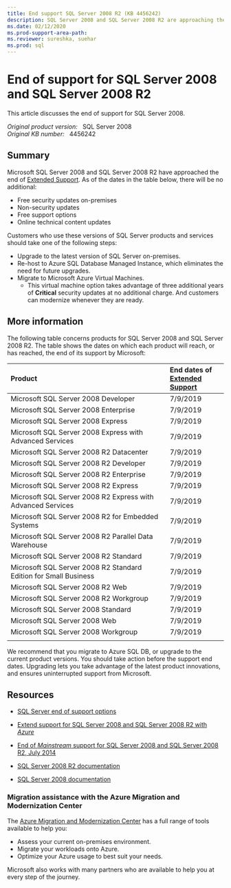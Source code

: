 ```yaml
---
title: End support SQL Server 2008 R2 (KB 4456242)
description: SQL Server 2008 and SQL Server 2008 R2 are approaching the end of their support life cycle.
ms.date: 02/12/2020
ms.prod-support-area-path:
ms.reviewer: sureshka, suehar
ms.prod: sql
---
```

# End of support for SQL Server 2008 and SQL Server 2008 R2

This article discusses the end of support for SQL Server 2008.

_Original product version:_ &nbsp; SQL Server 2008  
_Original KB number:_ &nbsp; 4456242

## Summary

Microsoft SQL Server 2008 and SQL Server 2008 R2 have approached the end of [Extended Support](https://support.microsoft.com/lifecycle). As of the dates in the table below, there will be no additional:

- Free security updates on-premises
- Non-security updates
- Free support options
- Online technical content updates

Customers who use these versions of SQL Server products and services should take one of the following steps:

- Upgrade to the latest version of SQL Server on-premises.
- Re-host to Azure SQL Database Managed Instance, which eliminates the need for future upgrades.
- Migrate to Microsoft Azure Virtual Machines.
  - This virtual machine option takes advantage of three additional years of **Critical** security updates at no additional charge. And customers can modernize whenever they are ready.

## More information

The following table concerns products for SQL Server 2008 and SQL Server 2008 R2. The table shows the dates on which each product will reach, or has reached, the end of its support by Microsoft:

| Product | End dates of <br/>[Extended Support](https://support.microsoft.com/help/14085) |
| :------ | :----------------------------------------------------------------------------- |
| Microsoft SQL Server 2008 Developer     | 7/9/2019 |
| Microsoft SQL Server 2008 Enterprise    | 7/9/2019 |
| Microsoft SQL Server 2008 Express       | 7/9/2019 |
| Microsoft SQL Server 2008 Express with Advanced Services         | 7/9/2019 |
| Microsoft SQL Server 2008 R2 Datacenter | 7/9/2019 |
| Microsoft SQL Server 2008 R2 Developer  | 7/9/2019 |
| Microsoft SQL Server 2008 R2 Enterprise | 7/9/2019 |
| Microsoft SQL Server 2008 R2 Express    | 7/9/2019 |
| Microsoft SQL Server 2008 R2 Express with Advanced Services      | 7/9/2019 |
| Microsoft SQL Server 2008 R2 for Embedded Systems                | 7/9/2019 |
| Microsoft SQL Server 2008 R2 Parallel Data Warehouse             | 7/9/2019 |
| Microsoft SQL Server 2008 R2 Standard   | 7/9/2019 |
| Microsoft SQL Server 2008 R2 Standard Edition for Small Business | 7/9/2019 |
| Microsoft SQL Server 2008 R2 Web        | 7/9/2019 |
| Microsoft SQL Server 2008 R2 Workgroup  | 7/9/2019 |
| Microsoft SQL Server 2008 Standard      | 7/9/2019 |
| Microsoft SQL Server 2008 Web           | 7/9/2019 |
| Microsoft SQL Server 2008 Workgroup     | 7/9/2019 |
|||

We recommend that you migrate to Azure SQL DB, or upgrade to the current product versions. You should take action before the support end dates. Upgrading lets you take advantage of the latest product innovations, and ensures uninterrupted support from Microsoft.

## Resources

<!--
[SQL Server 2008 and 2008 R2 EOS Site](https://www.microsoft.com/sql-server/sql-server-2008)
Gone. Merely redirects to generic Hub page...
https://docs.microsoft.com/sql/?view=sql-server-ver15
-->

- [SQL Server end of support options](/sql/sql-server/end-of-support/sql-server-end-of-life-overview?view=sql-server-ver15&preserve-view=true)

- [Extend support for SQL Server 2008 and SQL Server 2008 R2 with _Azure_](/azure/virtual-machines/windows/sql/virtual-machines-windows-sql-server-2008-eos-extend-support)

- [End of _Mainstream_ support for SQL Server 2008 and SQL Server 2008 R2, July 2014](/archive/blogs/sqlreleaseservices/end-of-mainstream-support-for-sql-server-2008-and-sql-server-2008-r2)

- [SQL Server 2008 R2 documentation](/previous-versions/sql/sql-server-2008-r2/ms130214%28v=sql.105%29)

- [SQL Server 2008 documentation](/previous-versions/sql/sql-server-2008/ms130214%28v=sql.100%29)

### Migration assistance with the Azure Migration and Modernization Center

The [Azure Migration and Modernization Center](https://azure.microsoft.com/migration/) has a full range of tools available to help you:

- Assess your current on-premises environment.
- Migrate your workloads onto Azure.
- Optimize your Azure usage to best suit your needs.

Microsoft also works with many partners who are available to help you at every step of the journey.

<!--
ORIGINAL HTTPS URL WAS...
https://support.microsoft.com/help/4456242/end-of-support-for-sql-server-2008-and-sql-server-2008-r2
-->

